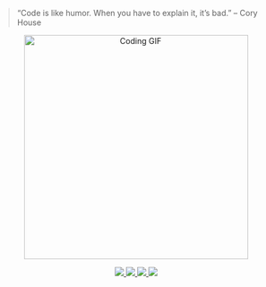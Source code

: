 > “Code is like humor. When you have to explain it, it’s bad.” – Cory House

<p align="center">
  <img src="https://media.giphy.com/media/qgQUggAC3Pfv687qPC/giphy.gif" width="400" alt="Coding GIF">
</p>

<p align="center">
  <a href="https://x.com/kartik___doda" target="_blank">
    <img src="https://img.shields.io/badge/Twitter-blue?logo=twitter&logoColor=white&style=for-the-badge">
  </a>
  <a href="https://kartikdoda.tech/" target="_blank">
    <img src="https://img.shields.io/badge/Portfolio-black?logo=portfolio&logoColor=white&style=for-the-badge">
  </a>
  <a href="https://www.linkedin.com/in/kartikd4152g/" target="_blank">
    <img src="https://img.shields.io/badge/LinkedIn-blue?logo=linkedin&logoColor=white&style=for-the-badge">
  </a>
  <a href="https://readyy.hashnode.dev/" target="_blank">
    <img src="https://img.shields.io/badge/Hashnode-red?style=for-the-badge">
  </a>
</p>
